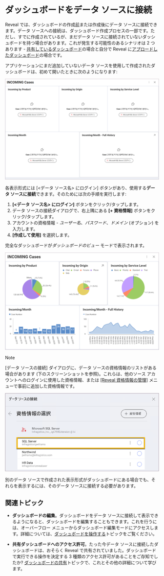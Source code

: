 # ダッシュボードをデータ ソースに接続

Reveal では、ダッシュボードの作成[前](overview.html)または作成後にデータ ソースに接続できます。データ ソースへの接続は、ダッシュボード作成プロセスの一部です。ただし、すでに作成されているが、まだデータ ソースに接続されていないダッシュボードを持つ場合があります。これが発生する可能性のあるシナリオは 2 つあります - [共有しているダッシュボード](~/jp/dashboards/sharing-dashboards/share-a-dashboard.html)の場合と自分で Reveal に[アプロードしたダッシュボード](~/jp/dashboards/uploading-dashboards.html)の場合です。

アプリケーションにまだ追加していないデータ ソースを使用して作成されたダッシュボードは、初めて開いたときに次のようになります: 

<img src="images/dashboard-own-data-sources.png" alt="A dashboard not connected to its data source" class="responsive-img"/>

各表示形式には [<データ ソース名> にログイン] ボタンがあり、使用する**データ ソースに接続**できます。そのためには次の手順を実行します:

1. **[<データ ソース名> にログイン]** ボタンをクリック/タップします。
2. データ ソースの接続ダイアログで、右上隅にある **[+ 資格情報]** ボタンをクリック/タップします。
3. アカウントの資格情報 - *ユーザー名*、*パスワード*、*ドメイン* (オプション) を入力します。
4. **[作成して使用]** を選択します。

完全なダッシュボードが*ダッシュボードのビュー* モードで表示されます。

<img src="images/final-dashboard-own-data-source.png" alt="Final look of the dashboard after connecting to its data source" class="responsive-img"/>

>[!NOTE]
> [データ ソースの接続] ダイアログに、データ ソースの資格情報のリストがある場合があります (下のスクリーンショットを参照)。これらは、他のソース アカウントへのログインに使用した資格情報、または [[Reveal 資格情報の管理]](~/jp/datasources/managing-data-source-credentials.html) メニューで事前に追加した資格情報です。

<img src="images/credentials-list-connect.png" alt="A list of ready credentials in the Connect Data Source dialog" class="responsive-img"/>

別のデータ ソースで作成された表示形式がダッシュボードにある場合でも、それらを表示するには、そのデータ ソースに接続する必要があります。

## 関連トピック 

* **ダッシュボードの編集**。ダッシュボードをデータ ソースに接続して表示できるようになると、ダッシュボードを編集することもできます。これを行うには、オーバーフロー メニューからダッシュボード編集モードにアクセスします。詳細については、[ダッシュボードを操作する](~/jp/dashboards/dashboards-interactions.html)トピックをご覧ください。

* **共有ダッシュボードへのアクセス許可**。たった今データ ソースに接続したダッシュボードは、おそらく Reveal で共有されていました。ダッシュボードで実行できる操作を決定する 3 種類のアクセス許可があることをご存知でしたか? [ダッシュボードの共有](~/jp/dashboards/sharing-dashboards/share-a-dashboard.html)トピックで、これとその他の詳細について学びます。
